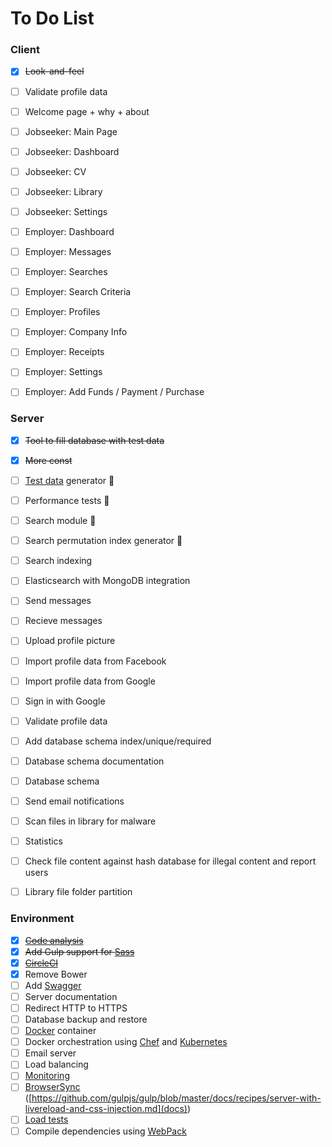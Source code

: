 # To Do List


### Client
- [X] ~~Look-and-feel~~
- [ ] Validate profile data
- [ ] Welcome page + why + about
- [ ] Jobseeker: Main Page
- [ ] Jobseeker: Dashboard
- [ ] Jobseeker: CV
- [ ] Jobseeker: Library
- [ ] Jobseeker: Settings
- [ ] Employer: Dashboard
- [ ] Employer: Messages
- [ ] Employer: Searches
- [ ] Employer: Search Criteria
- [ ] Employer: Profiles
- [ ] Employer: Company Info
- [ ] Employer: Receipts
- [ ] Employer: Settings
- [ ] Employer: Add Funds / Payment / Purchase


### Server
- [X] ~~Tool to fill database with test data~~
- [X] ~~More const~~
- [ ] [Test data](http://www.generatedata.com/) generator &#x1F53A;
- [ ] Performance tests &#x1F53A;
- [ ] Search module &#x1F53A;
- [ ] Search permutation index generator &#x1F53A;
- [ ] Search indexing
- [ ] Elasticsearch with MongoDB integration
- [ ] Send messages
- [ ] Recieve messages
- [ ] Upload profile picture
- [ ] Import profile data from Facebook
- [ ] Import profile data from Google
- [ ] Sign in with Google
- [ ] Validate profile data
- [ ] Add database schema index/unique/required
- [ ] Database schema documentation
- [ ] Database schema
- [ ] Send email notifications
- [ ] Scan files in library for malware
- [ ] Statistics
- [ ] Check file content against hash database for illegal content and report users
- [ ] Library file folder partition


### Environment
- [X] ~~[Code analysis](https://codeclimate.com/github/Axodoss/Ceramic)~~
- [X] ~~Add Gulp support for [Sass](http://sass-lang.com/)~~
- [X] ~~[CircleCI](https://circleci.com/)~~
- [X] Remove Bower
- [ ] Add [Swagger](https://github.com/swagger-api/swagger-node)
- [ ] Server documentation
- [ ] Redirect HTTP to HTTPS
- [ ] Database backup and restore
- [ ] [Docker](https://www.docker.com/) container
- [ ] Docker orchestration using [Chef](https://www.chef.io/) and [Kubernetes](http://kubernetes.io/)
- [ ] Email server
- [ ] Load balancing
- [ ] [Monitoring](https://www.pingdom.com/?utm_source=adroll&utm_medium=web&utm_campaign=static)
- [ ] [BrowserSync](https://www.browsersync.io/) ([https://github.com/gulpjs/gulp/blob/master/docs/recipes/server-with-livereload-and-css-injection.md](docs))
- [ ] [Load tests](http://gatling.io/#/)
- [ ] Compile dependencies using [WebPack](https://webpack.github.io/)
